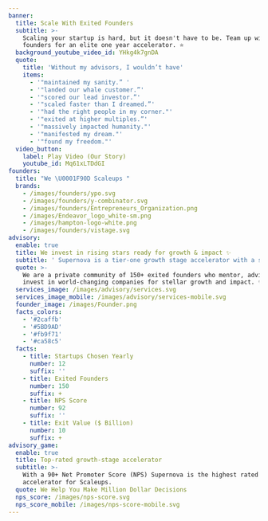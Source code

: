 ```yaml
---
banner:
  title: Scale With Exited Founders
  subtitle: >-
    Scaling your startup is hard, but it doesn't have to be. Team up with exited
    founders for an elite one year accelerator. ⭐ 
  background_youtube_video_id: YHkg4k7gnDA
  quote:
    title: 'Without my advisors, I wouldn’t have'
    items:
      - '"maintained my sanity.” '
      - '"landed our whale customer.”'
      - '"scored our lead investor.”'
      - '"scaled faster than I dreamed.”'
      - '"had the right people in my corner."'
      - '"exited at higher multiples.”'
      - '"massively impacted humanity."'
      - '"manifested my dream."'
      - '"found my freedom."'
  video_button:
    label: Play Video (Our Story)
    youtube_id: Mq61xLTDdGI
founders:
  title: "We \U0001F90D Scaleups "
  brands:
    - /images/founders/ypo.svg
    - /images/founders/y-combinator.svg
    - /images/founders/Entrepreneurs_Organization.png
    - /images/Endeavor_logo_white-sm.png
    - /images/hampton-logo-white.png
    - /images/founders/vistage.svg
advisory:
  enable: true
  title: We invest in rising stars ready for growth & impact ✨
  subtitle: ' Supernova is a tier-one growth stage accelerator with a successful track record scaling companies to unicorns.'
  quote: >-
    We are a private community of 150+ exited founders who mentor, advise and
    invest in world-changing companies for stellar growth and impact. ✨
  services_image: /images/advisory/services.svg
  services_image_mobile: /images/advisory/services-mobile.svg
  founder_image: /images/Founder.png
  facts_colors:
    - '#2caffb'
    - '#5BD9AD'
    - '#fb9f71'
    - '#ca58c5'
  facts:
    - title: Startups Chosen Yearly
      number: 12
      suffix: ''
    - title: Exited Founders
      number: 150
      suffix: +
    - title: NPS Score
      number: 92
      suffix: ''
    - title: Exit Value ($ Billion)
      number: 10
      suffix: +
advisory_game:
  enable: true
  title: Top-rated growth-stage accelerator
  subtitle: >-
    With a 90+ Net Promoter Score (NPS) Supernova is the highest rated
    accelerator for Scaleups. 
  quote: We Help You Make Million Dollar Decisions
  nps_score: /images/nps-score.svg
  nps_score_mobile: /images/nps-score-mobile.svg
---
```


